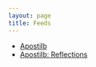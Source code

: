 ```yaml
---
layout: page
title: Feeds
---
```


- [Apostilb](http://apostilb.github.io/atom.xml)
- [Apostilb: Reflections](http://apostilb.github.io/reflections/atom.xml)
